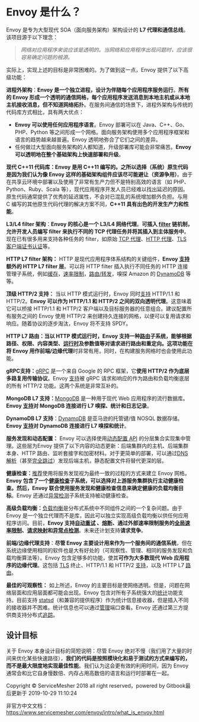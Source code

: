 # Envoy 是什么？

Envoy 是专为大型现代 SOA（面向服务架构）架构设计的 **L7 代理和通信总线**。该项目源于以下理念：

> *网络对应用程序来说应该是透明的。当网络和应用程序出现问题时，应该很容易确定问题的根源。*

实际上，实现上述的目标是非常困难的。为了做到这一点，Envoy 提供了以下高级功能：



**进程外架构**：**Envoy 是一个独立进程，设计为伴随每个应用程序服务运行**。**所有的 Envoy 形成一个透明的通信网格，每个应用程序发送消息到本地主机或从本地主机接收消息，但不知道网络拓扑**。在服务间通信的场景下，进程外架构与传统的代码库方式相比，具有两大优点：

- **Envoy 可以使用任何应用程序语言**。Envoy 部署可以在 Java、C++、Go、PHP、Python 等之间形成一个网格。面向服务架构使用多个应用程序框架和语言的趋势越来越普遍。Envoy 透明地弥合了它们之间的差异。
- 任何做过大型面向服务架构的人都知道，升级部署库可能会非常痛苦。**Envoy可以透明地在整个基础架构上快速部署和升级**。



**现代 C++11 代码库：**Envoy 是用 C++11 编写的。之所以选择（系统）原生代码是因为我们认为**像 Envoy 这样的基础架构组件应该尽可能避让（资源争用）**。由于在共享云环境中部署以及使用了非常有生产力但不是特别高效的语言（如 PHP、Python、Ruby、Scala 等），现代应用程序开发人员已经难以找出延迟的原因。原生代码通常提供了优秀的延迟属性，不会对已混乱的系统增加额外负担。与用 C 编写的其他原生代码代理的解决方案不同，**C++11 具有出色的开发生产力和性能**。



**L3/L4 filter 架构**：**Envoy 的核心是一个 L3/L4 网络代理**。**可插入 [filter](https://www.servicemesher.com/envoy/intro/arch_overview/network_filters.html#arch-overview-network-filters) 链机制，允许开发人员编写 filter 来执行不同的 TCP 代理任务并将其插入到主体服务中**。现在已有很多用来支持各种任务的 filter，如原始 [TCP 代理](https://www.servicemesher.com/envoy/intro/arch_overview/tcp_proxy.html#arch-overview-tcp-proxy)、[HTTP 代理](https://www.servicemesher.com/envoy/intro/arch_overview/http_connection_management.html#arch-overview-http-conn-man)、[TLS 客户端证书认证](https://www.servicemesher.com/envoy/intro/arch_overview/ssl.html#arch-overview-ssl-auth-filter)等。



**HTTP L7 filter 架构：** HTTP 是现代应用程序体系结构的关键组件，**Envoy [支持](https://www.servicemesher.com/envoy/intro/arch_overview/http_filters.html#arch-overview-http-filters)额外的 HTTP L7 filter 层**。可以将 HTTP filter 插入执行不同任务的 HTTP 连接管理子系统，例如[缓存](https://www.servicemesher.com/envoy/configuration/http_filters/buffer_filter.html#config-http-filters-buffer)，[速率限制](https://www.servicemesher.com/envoy/intro/arch_overview/global_rate_limiting.html#arch-overview-rate-limit)，[路由/转发](https://www.servicemesher.com/envoy/intro/arch_overview/http_routing.html#arch-overview-http-routing)，嗅探 Amazon 的 [DynamoDB](https://www.servicemesher.com/envoy/intro/arch_overview/dynamo.html#arch-overview-dynamo) 等等。



**顶级 HTTP/2 支持：** 当以 HTTP 模式运行时，Envoy 同时[支持](https://www.servicemesher.com/envoy/intro/arch_overview/http_connection_management.html#arch-overview-http-protocols) HTTP/1.1 和 HTTP/2。**Envoy 可以作为 HTTP/1.1 和 HTTP/2 之间的双向透明代理**。这意味着它可以桥接 HTTP/1.1 和 HTTP/2 客户端以及目标服务器的任意组合。建议配置所有服务之间的 Envoy 使用 HTTP/2 来创建持久连接的网格，以便可以复用请求和响应。随着协议的逐步淘汰，Envoy 将不支持 SPDY。



**HTTP L7 路由：**当以 HTTP 模式运行时，**Envoy 支持一种[路由](https://www.servicemesher.com/envoy/intro/arch_overview/http_routing.html#arch-overview-http-routing)子系统，能够根据路径、权限、内容类型、[运行时](https://www.servicemesher.com/envoy/intro/arch_overview/runtime.html#arch-overview-runtime)及参数值等对请求进行路由和重定向**。这项功能在将 Envoy 用作**前端/边缘代理**时非常有用，同时，在构建服务网格时也会使用此功能。



**gRPC支持：**[gRPC](http://www.grpc.io/) 是一个来自 Google 的 RPC 框架，它**使用 HTTP/2 作为底层多路复用传输协议**。Envoy [支持](https://www.servicemesher.com/envoy/intro/arch_overview/grpc.html#arch-overview-grpc)被 gRPC 请求和响应的作为路由和负载均衡底层的所有 HTTP/2 功能。这两个系统是非常互补的。



**MongoDB L7 支持：**[MongoDB](https://www.mongodb.com/) 是一种用于现代 Web 应用程序的流行数据库。**Envoy [支持](https://www.servicemesher.com/envoy/intro/arch_overview/mongo.html#arch-overview-mongo)对 MongoDB 连接进行 L7 嗅探、统计和日志记录**。



**DynamoDB L7 支持**：[DynamoDB](https://aws.amazon.com/dynamodb/) 是亚马逊的托管键/值 NOSQL 数据存储。**Envoy [支持](https://www.servicemesher.com/envoy/intro/arch_overview/dynamo.html#arch-overview-dynamo)对 DynamoDB 连接进行 L7 嗅探和统计**。



**服务发现和动态配置：** Envoy 可以选择使用[动态配置 API](https://www.servicemesher.com/envoy/intro/arch_overview/dynamic_configuration.html#arch-overview-dynamic-config) 的分层集合实现集中管理。这些层为Envoy 提供了以下内容的动态更新：后端集群内的主机、后端集群本身、HTTP 路由、监听套接字和加密材料。对于更简单的部署，可以通过[DNS 解析](https://www.servicemesher.com/envoy/intro/arch_overview/service_discovery.html#arch-overview-service-discovery)（甚至[完全跳过](https://www.servicemesher.com/envoy/intro/arch_overview/service_discovery.html#arch-overview-service-discovery-types-sds)）发现后端主机，静态配置文件将替代更深的层。



**健康检查：**[推荐](https://www.servicemesher.com/envoy/intro/arch_overview/service_discovery.html#arch-overview-service-discovery-eventually-consistent)使用将服务发现视为最终一致的过程的方式来建立 Envoy 网格。**Envoy 包含了一个[健康检查](https://www.servicemesher.com/envoy/intro/arch_overview/health_checking.html#arch-overview-health-checking)子系统，可以选择对上游服务集群执行主动健康检查。然后，Envoy 联合使用服务发现和健康检查信息来确定健康的负载均衡目标**。Envoy 还通过[异常检测](https://www.servicemesher.com/envoy/intro/arch_overview/outlier.html#arch-overview-outlier-detection)子系统支持被动健康检查。



**高级负载均衡：**[负载均衡](https://www.servicemesher.com/envoy/intro/arch_overview/load_balancing.html#arch-overview-load-balancing)是分布式系统中不同组件之间的一个复杂问题。由于 Envoy 是一个独立代理而不是库，因此可以独立实现高级负载均衡以供任何应用程序访问。目前，**Envoy 支持[自动重试](https://www.servicemesher.com/envoy/intro/arch_overview/http_routing.html#arch-overview-http-routing-retry) 、[熔断](https://www.servicemesher.com/envoy/intro/arch_overview/circuit_breaking.html#arch-overview-circuit-break)、通过外部速率限制服务的[全局速率限制](https://www.servicemesher.com/envoy/intro/arch_overview/global_rate_limiting.html#arch-overview-rate-limit)、[请求映射](https://www.envoyproxy.io/docs/envoy/latest/api-v1/route_config/route#config-http-conn-man-route-table-route-shadow)和[异常点检测](https://www.servicemesher.com/envoy/intro/arch_overview/outlier.html#arch-overview-outlier-detection)**。未来还计划支持**请求竞争**。



**前端/边缘代理支持**：**尽管 Envoy 主要设计用来作为一个服务间的通信系统**，但在系统边缘使用相同的软件也是大有好处的（可观察性、管理、相同的服务发现和负载均衡算法等）。Envoy 包含足够多的功能，使其**可作为大多数现代 Web 应用程序的边缘代理**。这包括 [TLS](https://www.servicemesher.com/envoy/intro/arch_overview/ssl.html#arch-overview-ssl) 终止、HTTP/1.1 和 HTTP/2 [支持](https://www.servicemesher.com/envoy/intro/arch_overview/http_connection_management.html#arch-overview-http-protocols)，以及 HTTP L7 [路由](https://www.servicemesher.com/envoy/intro/arch_overview/http_routing.html#arch-overview-http-routing)。



**最佳的可观察性：** 如上所述，Envoy 的主要目标是使网络透明。但是，问题在网络层面和应用层面都可能会出现。Envoy 包含对所有子系统强大的[统计](https://www.servicemesher.com/envoy/intro/arch_overview/statistics.html#arch-overview-statistics)功能支持。目前支持 [statsd](https://github.com/etsy/statsd)（和兼容的提供程序）作为统计信息接收器，但是插入不同的接收器并不困难。统计信息也可以通过[管理](https://www.servicemesher.com/envoy/operations/admin.html#operations-admin-interface)端口查看。Envoy 还通过第三方提供商支持分布式[追踪](https://www.servicemesher.com/envoy/intro/arch_overview/tracing.html#arch-overview-tracing)。



## 设计目标

关于 Envoy 本身设计目标的简短说明：尽管 Envoy 绝对不慢（我们用了大量的时间来优化某些快速路径），**我们的代码是按照模块化和易于测试的方式来编写的，而不是最大限度地实现最佳性能**。我们认为这会更有效的利用时间，因为 Envoy 通常会和比它自身慢数倍、内存占用高数倍的语言和运行时部署在一起。

Copyright © ServiceMesher 2018 all right reserved，powered by Gitbook最后更新于 2019-10-29 11:10:24



非官方中文文档：https://www.servicemesher.com/envoy/intro/what_is_envoy.html